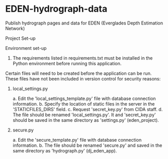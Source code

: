EDEN-hydrograph-data
====================

Publish hydrograph pages and data for EDEN (Everglades Depth Estimation Network)

Project Set-up

Environment set-up
1. The requirements listed in requirements.txt must be installed in the Python environment before running this application. 

Certain files will need to be created before the application can be run. These files have not been included in version control for security reasons:
1. local_settings.py

	a. Edit the 'local_settings_template.py' file with database connection information.
	b. Specify the location of static files in the server in the 'STATICFILES_DIRS' field.
	c. Request 'secret_key.py' from CIDA staff.
	d. The file should be renamed 'local_settings.py'. It and 'secret_key.py' should be saved in the same directory as 'settings.py' (eden_project).
	
2. secure.py

	a. Edit the 'secure_template.py' file with database connection information.
	b. The file should be renamed 'secure.py' and saved in the same directory as 'hydrograph.py' (dj_eden_app).